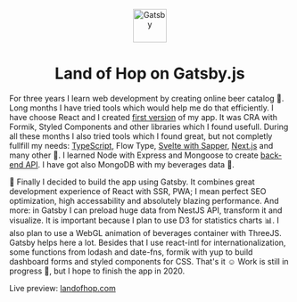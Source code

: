<p align="center">
  <a href="https://www.gatsbyjs.org">
    <img alt="Gatsby" src="https://www.gatsbyjs.org/monogram.svg" width="60" />
  </a>
</p>
<h1 align="center">
  Land of Hop on Gatsby.js
</h1>

For three years I learn web development by creating online beer catalog 🍻. Long months I have tried tools which would help me do that efficiently. I have choose React and I created [first version](https://github.com/tomekrozalski/landofhop) of my app. It was CRA with Formik, Styled Components and other libraries which I found usefull. During all these months I also tried tools which I found great, but not completly fullfill my needs: [TypeScript](https://github.com/tomekrozalski/landofhop-ts), Flow Type, [Svelte with Sapper](https://github.com/tomekrozalski/landofhop-svelte), [Next.js](https://github.com/tomekrozalski/landofhop-nextjs) and many other 🔨. I learned Node with Express and Mongoose to create [back-end API](https://github.com/tomekrozalski/landofhop-back). I have got also MongoDB with my beverages data 💾.  
  
🚀 Finally I decided to build the app using Gatsby. It combines great development experience of React with SSR, PWA; I mean perfect SEO optimization, high accessability and absolutely blazing performance. And more: in Gatsby I can preload huge data from NestJS API, transform it and visualize. It is important because I plan to use D3 for statistics charts 📊. I also plan to use a WebGL animation of beverages container with ThreeJS. Gatsby helps here a lot. Besides that I use react-intl for internationalization, some functions from lodash and date-fns, formik with yup to build dashboard forms and styled components for CSS. That's it ☺️ Work is still in progress 🚧, but I hope to finish the app in 2020.  
  
Live preview: [landofhop.com](https://landofhop.com)  
  
